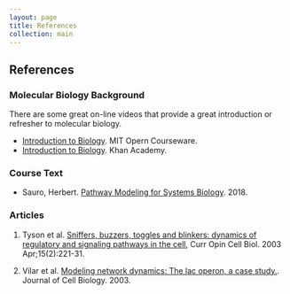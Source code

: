 ```yaml
---
layout: page
title: References
collection: main
---
```


## References

### Molecular Biology Background
There are some great on-line videos that provide a great
introduction or refresher to molecular biology.

- [Introduction to Biology](https://ocw.mit.edu/courses/biology/7-012-introduction-to-biology-fall-2004/). MIT Opern Courseware.
- [Introduction to Biology](https://www.khanacademy.org/science/high-school-biology). Khan Academy.

### Course Text

- Sauro, Herbert. [Pathway Modeling for Systems Biology](https://github.com/ModelEngineering/advancing-biomedical-models/blob/master/references/PathwayModeling_10012018.pdf). 2018.

### Articles

1. Tyson et al. [Sniffers, buzzers, toggles and blinkers: dynamics of regulatory and signaling pathways in the cell](https://www.ncbi.nlm.nih.gov/pubmed/12648679),
Curr Opin Cell Biol. 2003 Apr;15(2):221-31.

1.  Vilar et al. [Modeling network dynamics: 
The lac operon, a case study.](https://www.ncbi.nlm.nih.gov/pmc/articles/PMC2172934/). Journal of Cell Biology. 2003.
